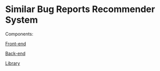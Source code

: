 # Similar Bug Reports Recommender System

Components:

[Front-end](https://github.com/guimcarneiro/similar-bug-reports-recommender-frontend)

[Back-end](https://github.com/guimcarneiro/similar-bug-reports-recommender-backend)

[Library](https://github.com/guimcarneiro/similar-bugs-reports-recommender-lib)
